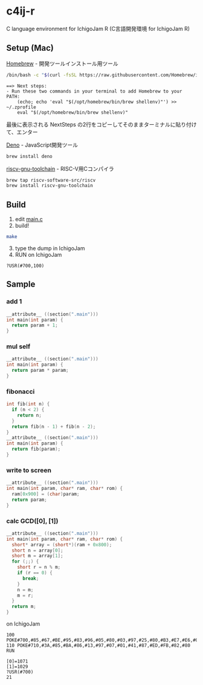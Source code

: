 # c4ij-r

C language environment for IchigoJam R (C言語開発環境 for IchigoJam R)

## Setup (Mac)

[Homebrew](https://brew.sh/) - 開発ツールインストール用ツール
```sh
/bin/bash -c "$(curl -fsSL https://raw.githubusercontent.com/Homebrew/install/HEAD/install.sh)"
```


```
==> Next steps:
- Run these two commands in your terminal to add Homebrew to your PATH:
    (echo; echo 'eval "$(/opt/homebrew/bin/brew shellenv)"') >> ~/.zprofile
    eval "$(/opt/homebrew/bin/brew shellenv)"
```
最後に表示される NextSteps の2行をコピーしてそのままターミナルに貼り付けて、エンター

[Deno](https://deno.land/) - JavaScript開発ツール
```sh
brew install deno
```

[riscv-gnu-toolchain](https://github.com/riscv-collab/riscv-gnu-toolchain) - RISC-V用Cコンパイラ
```sh
brew tap riscv-software-src/riscv
brew install riscv-gnu-toolchain
```

## Build

1. edit [main.c](main.c)
2. build!
```sh
make
```
3. type the dump in IchigoJam
4. RUN on IchigoJam
```
?USR(#700,100)
```

## Sample

### add 1

```c
__attribute__ ((section(".main")))
int main(int param) {
  return param + 1;
}
```

### mul self

```c
__attribute__ ((section(".main")))
int main(int param) {
  return param * param;
}
```

### fibonacci

```c
int fib(int n) {
  if (n < 2) {
    return n;
  }
  return fib(n - 1) + fib(n - 2);
}
__attribute__ ((section(".main")))
int main(int param) {
  return fib(param);
}
```

### write to screen

```c
__attribute__ ((section(".main")))
int main(int param, char* ram, char* rom) {
  ram[0x900] = (char)param;
  return param;
}
```

### calc GCD([0], [1])
```c
__attribute__ ((section(".main")))
int main(int param, char* ram, char* rom) {
  short* array = (short*)(ram + 0x800);
  short n = array[0];
  short m = array[1];
  for (;;) {
    short r = n % m;
    if (r == 0) {
      break;
    }
    n = m;
    m = r;
  }
  return m;
}
```
on IchigoJam
```
100 POKE#700,#85,#67,#BE,#95,#83,#96,#05,#80,#03,#97,#25,#80,#B3,#E7,#E6,#02
110 POKE#710,#3A,#85,#BA,#86,#13,#97,#07,#01,#41,#87,#ED,#FB,#82,#80
RUN

[0]=1071
[1]=1029
?USR(#700)
21
```
